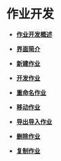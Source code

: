# 作业开发<a name="dayu_01_0431"></a>

-   **[作业开发概述](作业开发概述.md)**  

-   **[界面简介](界面简介.md)**  

-   **[新建作业](新建作业.md)**  

-   **[开发作业](开发作业.md)**  

-   **[重命名作业](重命名作业.md)**  

-   **[移动作业](移动作业.md)**  

-   **[导出导入作业](导出导入作业.md)**  

-   **[删除作业](删除作业.md)**  

-   **[复制作业](复制作业.md)**  



